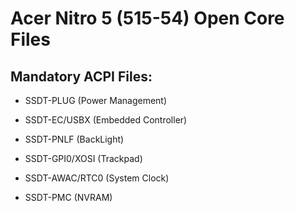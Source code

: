 # Acer Nitro 5 (515-54) Open Core Files

## Mandatory ACPI Files: 

* SSDT-PLUG (Power Management)

* SSDT-EC/USBX (Embedded Controller)

* SSDT-PNLF (BackLight)

* SSDT-GPI0/XOSI (Trackpad)

* SSDT-AWAC/RTC0 (System Clock)

* SSDT-PMC (NVRAM)